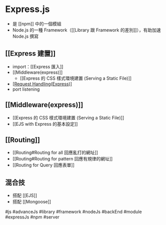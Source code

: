 # Express.js
- 是 [[npm]] 中的一個模組
- Node.js 的一種 Framework（[[Library 跟 Framework 的差別]]），有助加速 Node.js 撰寫


## [[Express 建置]]
- import：[[Express 匯入]]
- [[Middleware(express)]]
	- [[Express 的 CSS 樣式環境建置 (Serving a Static File)]]
- [[Request Handling(Express)]]([[Routing]])
- port listening


## [[Middleware(express)]]
- [[Express 的 CSS 樣式環境建置 (Serving a Static File)]]
- [[EJS with Express 的基本設定]]

## [[Routing]]
- [[Routing#Routing for all 回應亂打的網址]]
- [[Routing#Routing for pattern 回應有規律的網址]]
- [[Routing for Query 回應表單]]


## 混合技
- 搭配 [[EJS]]
- 搭配 [[Mongoose]]


#js #advanceJs #library #framework #nodeJs #backEnd #module #expressJs #npm #server 